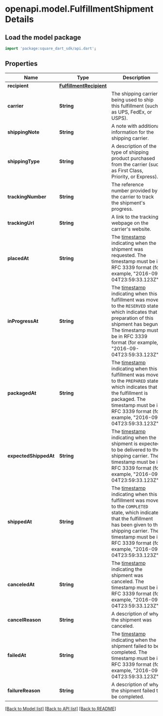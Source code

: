 # openapi.model.FulfillmentShipmentDetails

## Load the model package
```dart
import 'package:square_dart_sdk/api.dart';
```

## Properties
Name | Type | Description | Notes
------------ | ------------- | ------------- | -------------
**recipient** | [**FulfillmentRecipient**](FulfillmentRecipient.md) |  | [optional] 
**carrier** | **String** | The shipping carrier being used to ship this fulfillment (such as UPS, FedEx, or USPS). | [optional] 
**shippingNote** | **String** | A note with additional information for the shipping carrier. | [optional] 
**shippingType** | **String** | A description of the type of shipping product purchased from the carrier (such as First Class, Priority, or Express). | [optional] 
**trackingNumber** | **String** | The reference number provided by the carrier to track the shipment's progress. | [optional] 
**trackingUrl** | **String** | A link to the tracking webpage on the carrier's website. | [optional] 
**placedAt** | **String** | The [timestamp](https://developer.squareup.com/docs/build-basics/working-with-dates) indicating when the shipment was requested. The timestamp must be in RFC 3339 format (for example, \"2016-09-04T23:59:33.123Z\"). | [optional] 
**inProgressAt** | **String** | The [timestamp](https://developer.squareup.com/docs/build-basics/working-with-dates) indicating when this fulfillment was moved to the `RESERVED` state, which  indicates that preparation of this shipment has begun. The timestamp must be in RFC 3339 format (for example, \"2016-09-04T23:59:33.123Z\"). | [optional] 
**packagedAt** | **String** | The [timestamp](https://developer.squareup.com/docs/build-basics/working-with-dates) indicating when this fulfillment was moved to the `PREPARED` state, which indicates that the fulfillment is packaged. The timestamp must be in RFC 3339 format (for example, \"2016-09-04T23:59:33.123Z\"). | [optional] 
**expectedShippedAt** | **String** | The [timestamp](https://developer.squareup.com/docs/build-basics/working-with-dates) indicating when the shipment is expected to be delivered to the shipping carrier. The timestamp must be in RFC 3339 format (for example, \"2016-09-04T23:59:33.123Z\"). | [optional] 
**shippedAt** | **String** | The [timestamp](https://developer.squareup.com/docs/build-basics/working-with-dates) indicating when this fulfillment was moved to the `COMPLETED` state, which indicates that the fulfillment has been given to the shipping carrier. The timestamp must be in RFC 3339 format (for example, \"2016-09-04T23:59:33.123Z\"). | [optional] 
**canceledAt** | **String** | The [timestamp](https://developer.squareup.com/docs/build-basics/working-with-dates) indicating the shipment was canceled. The timestamp must be in RFC 3339 format (for example, \"2016-09-04T23:59:33.123Z\"). | [optional] 
**cancelReason** | **String** | A description of why the shipment was canceled. | [optional] 
**failedAt** | **String** | The [timestamp](https://developer.squareup.com/docs/build-basics/working-with-dates) indicating when the shipment failed to be completed. The timestamp must be in RFC 3339 format (for example, \"2016-09-04T23:59:33.123Z\"). | [optional] 
**failureReason** | **String** | A description of why the shipment failed to be completed. | [optional] 

[[Back to Model list]](../README.md#documentation-for-models) [[Back to API list]](../README.md#documentation-for-api-endpoints) [[Back to README]](../README.md)


